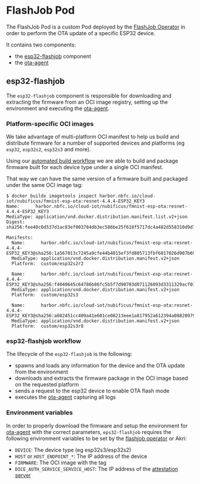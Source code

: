 # FlashJob Pod

The FlashJob Pod is a custom Pod deployed by the [FlashJob Operator](./flashjob.md)
in order to perform the OTA update of a specific ESP32 device.

It contains two components:

- the [esp32-flashjob](https://github.com/nubificus/esp32-flashjob/tree/main/cmd/esp32-flashjob)
  component
- the [ota-agent](./ota-agent.md)

## esp32-flashjob

The `esp32-flashjob` component is responsible for downloading and extracting
the firmware from an OCI image registry, setting up the environment
and executing the [ota-agent](./ota-agent.md).

### Platform-specific OCI images

We take advantage of multi-platform OCI manifest to help us build and distribute
firmware for a number of supported devices and platforms (eg `esp32`, `esp32s2`,
`esp32s3` and more).

Using our [automated build workflow](https://github.com/nubificus/esp32-build/blob/main/.github/workflows/build.yml)
we are able to build and package firmware built for each device type
under a single OCI manifest.

That way we can have the same version of a firmware built and packaged under the
same OCI image tag:

```console
$ docker buildx imagetools inspect harbor.nbfc.io/cloud-iot/nubificus/fmnist-esp-ota:resnet-4.4.4-ESP32_KEY3
Name:      harbor.nbfc.io/cloud-iot/nubificus/fmnist-esp-ota:resnet-4.4.4-ESP32_KEY3
MediaType: application/vnd.docker.distribution.manifest.list.v2+json
Digest:    sha256:fee40c0d537d1ac83ef003784db3ec586be25f618f5717dc4a482d558310d9d7

Manifests:
  Name:      harbor.nbfc.io/cloud-iot/nubificus/fmnist-esp-ota:resnet-4.4.4-ESP32_KEY3@sha256:1a567013c7245a9cfe44b4015ef3fd805713fbf6017026d907b699c80f7c012f
  MediaType: application/vnd.docker.distribution.manifest.v2+json
  Platform:  custom/esp32s2r2

  Name:      harbor.nbfc.io/cloud-iot/nubificus/fmnist-esp-ota:resnet-4.4.4-ESP32_KEY3@sha256:f4040645c64786b86fc5b5f7d90703d071126093d3311329acf01492492d599b
  MediaType: application/vnd.docker.distribution.manifest.v2+json
  Platform:  custom/esp32s3

  Name:      harbor.nbfc.io/cloud-iot/nubificus/fmnist-esp-ota:resnet-4.4.4-ESP32_KEY3@sha256:a082451cc409a41e601ce08213eee1a817952a612394a08820979ac567dd0273
  MediaType: application/vnd.docker.distribution.manifest.v2+json
  Platform:  custom/esp32s3r8
```

### esp32-flashjob workflow

The lifecycle of the `esp32-flashjob` is the following:

- spawns and loads any information for the device and the OTA update from the
  environment
- downloads and extracts the firmware package in the OCI image based on the
  requested platform
- sends a request to the esp32 device to enable OTA flash mode
- executes the [ota-agent](./ota-agent.md) capturing all logs

### Environment variables

In order to properly download the firmware and setup the environment for [ota-agent](./ota-agent.md)
with the correct parameters, `eps32-flashjob` requires the following environment
variables to be set by the [flashjob operator](./flashjob.md) or Akri:

- `DEVICE`: The device type (eg esp32s3/esp32s2)
- `HOST` or `HOST_ENDPOINT_*`: The IP address of the device
- `FIRMWARE`: The OCI image with the tag
- `DICE_AUTH_SERVICE_SERVICE_HOST`: The IP address of the [attestation server](./attestation-server.md)

<!-- TODO: Add logs from a running FlashJob Por -->
